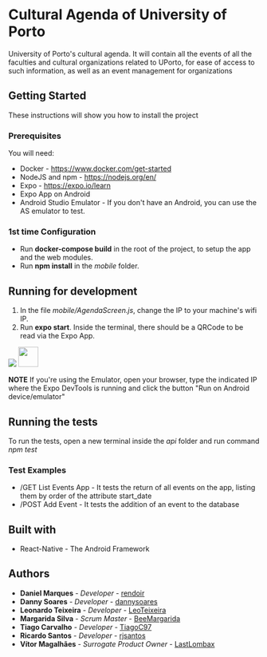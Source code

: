 # Cultural Agenda of University of Porto


University of Porto's cultural agenda. It will contain all the events of all the faculties and cultural organizations related to UPorto, for ease of access to such information, as well as an event management for organizations

## Getting Started

These instructions will show you how to install the project

### Prerequisites

You will need:

* Docker - https://www.docker.com/get-started 
* NodeJS and npm - https://nodejs.org/en/
* Expo - https://expo.io/learn
* Expo App on Android
* Android Studio Emulator - If you don't have an Android, you can use the AS emulator to test.

### 1st time Configuration

* Run **docker-compose build** in the root of the project, to setup the app and the web modules.
* Run **npm install** in the _mobile_ folder.

## Running for development

1. In the file _mobile/AgendaScreen.js_, change the IP to your machine's wifi IP.
2. Run **expo start**. Inside the terminal, there should be a QRCode to be read via the Expo App.


![](https://i.imgur.com/I8ZyCta.png)
<img src="(https://i.imgur.com/I8ZyCta.png"  width="40" height="40">

__NOTE__ If you're using the Emulator, open your browser, type the indicated IP where the Expo DevTools is running and click the button "Run on Android device/emulator"


## Running the tests

To run the tests, open a new terminal inside the _api_ folder and run command _npm test_

### Test Examples

* /GET List Events App -  It tests the return of all events on the app, listing them by order of the attribute start_date
* /POST Add Event - It tests the addition of an event to the database

## Built with

* React-Native - The Android Framework

## Authors

* **Daniel Marques** - *Developer* - [rendoir](https://gitlab.com/rendoir)
* **Danny Soares** - *Developer* - [dannysoares](https://gitlab.com/dannysoares)
* **Leonardo Teixeira** - *Developer* - [LeoTeixeira](https://gitlab.com/LeoTeixeira)
* **Margarida Silva** - *Scrum Master* - [BeeMargarida](https://gitlab.com/BeeMargarida)
* **Tiago Carvalho** - *Developer* - [TiagoC97](https://gitlab.com/TiagoC97)
* **Ricardo Santos** - *Developer* - [rjsantos](https://gitlab.com/rjsantos)
* **Vítor Magalhães** - *Surrogate Product Owner* - [LastLombax](https://gitlab.com/LastLombax)



